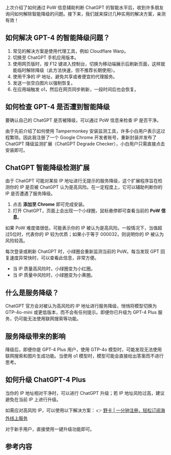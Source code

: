 上次介绍了如何通过 PoW 信息辅助判断 ChatGPT 的智能水平后，收到许多朋友询问如何解除智能降级的问题。接下来，我们就来探讨几种实用的解决方案，亲测有效！

## 如何解决 GPT-4 的智能降级问题？

1. 常见的解决方案是使用代理工具，例如 Cloudflare Warp。
2. 切换至 ChatGPT 手机应用版本。
3. 使用网页版时，按 F12 键进入控制台，切换为移动端展示后刷新页面，这样就能临时解除降级（此方法快速，但不推荐长期使用）。
4. 使用干净的 IP 地址，避免共享或者便宜的代理服务。
5. 发送一张空白图片以强制恢复。
6. 在应用端触发 o1，然后在网页同步刷新，一段时间后也会恢复。

## 如何检查 GPT-4 是否遭到智能降级

要确认自己的 ChatGPT 是否被降级，可以通过 PoW 信息来检查 IP 是否干净。

由于先前介绍了如何使用 Tampermonkey 安装监测工具，许多小白用户表示这过程繁琐。因此我注册了一个 Google Chrome 开发者账号，重新封装并发布了 ChatGPT 降级监测扩展（ChatGPT Degrade Checker），小白用户只需直接点击安装即可。

## ChatGPT 智能降级检测扩展

由于 ChatGPT 可能对某些 IP 地址进行无提示的服务降级，这个扩展程序旨在检测你的 IP 是否被 ChatGPT 认为是高风险。在一定程度上，它可以辅助判断你的 IP 是否遭遇了服务降级。

1. 点击 **添加至 Chrome** 即可完成安装。
2. 打开 ChatGPT，页面上会出现一个小绿圈，鼠标悬停即可查看当前的 **PoW 信息**。

如果 PoW 难度值很低，可能表示你的 IP 被认为是高风险。一般情况下，当值超过5位时，代表你的 IP 较为优质；如果小于等于 000032，则说明你的 IP 被认为风险较高。

每次登录或刷新 ChatGPT 时，小绿圈会重新监测当前的 PoW。每当发现 GPT 回复速度异常快时，可以查看此信息，非常方便。

- 当 IP 质量高风险时，小绿圈变为小红圈。
- 当 IP 质量中风险时，小绿圈变为小黄圈。

## 什么是服务降级？

ChatGPT 官方会对被认为高风险的 IP 地址进行服务降级，悄悄将模型切换为 GTP-4o-mini 或更低版本，而不会有任何提示。即便你已升级为 GPT-4 Plus 服务，仍可能无法使用联网搜索等功能。

## 服务降级带来的影响

降级后，即便你是 GPT-4 Plus 用户，使用 GTP-4o 模型时，可能发现无法使用联网搜索和图片生成功能。当使用 o1 模型时，模型可能会直接给出答案而不进行思考。

## 如何升级 ChatGPT-4 Plus

当你的 IP 地址相对干净时，可以进行 ChatGPT 升级；若 IP 地址风险过高，建议避免在当前 IP 上进行升级。

如需应对高风险 IP，可以使用以下解决方案：
👉 [野卡 | 一分钟注册，轻松订阅海外线上服务](https://bit.ly/bewildcard)

对于新手用户，直接使用一键升级功能即可。

## 参考内容